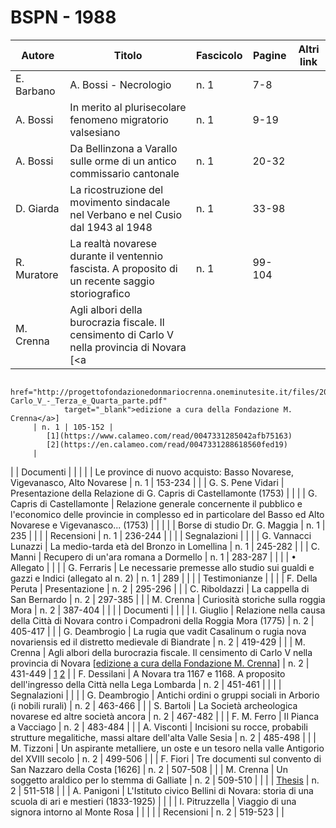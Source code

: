 # BSPN - 1988

| Autore      | Titolo                                                                                           | Fascicolo | Pagine | Altri link |
|-------------|--------------------------------------------------------------------------------------------------|-----------|--------|------------|
| E. Barbano  | A. Bossi - Necrologio                                                                            | n. 1      | 7-8    |            |
| A. Bossi    | In merito al plurisecolare fenomeno migratorio valsesiano                                        | n. 1      | 9-19   |            |
| A. Bossi    | Da Bellinzona a Varallo sulle orme di un antico commissario cantonale                            | n. 1      | 20-32  |            |
| D. Giarda   | La ricostruzione del movimento sindacale nel Verbano e nel Cusio dal 1943 al 1948                | n. 1      | 33-98  |            |
| R. Muratore | La realtà novarese durante il ventennio fascista. A proposito di un recente saggio storiografico | n. 1      | 99-104 |            |
| M. Crenna   | Agli albori della burocrazia fiscale. Il censimento di Carlo V nella provincia di Novara [<a     

                href="http://progettofondazionedonmariocrenna.oneminutesite.it/files/2015/10/24/127-Carlo_V_-_Terza_e_Quarta_parte.pdf"
                target="_blank">edizione a cura della Fondazione M. Crenna</a>]
         | n. 1 | 105-152 | 
            [1](https://www.calameo.com/read/0047331285042afb75163)
            [2](https://en.calameo.com/read/0047331288618560fed19)
         |

| | Documenti | | |
| | Le province di nuovo acquisto: Basso Novarese, Vigevanasco, Alto Novarese | n. 1 | 153-234 | |
| G. S. Pene Vidari | Presentazione della Relazione di G. Capris di Castellamonte (1753) | | |
| G. Capris di Castellamonte | Relazione generale concernente il pubblico e l'economico delle provincie in complesso ed in particolare del Basso ed Alto Novarese e Vigevanasco... (1753)
| | |
| | Borse di studio Dr. G. Maggia | n. 1 | 235 | |
| | Recensioni | n. 1 | 236-244 | |
| | Segnalazioni | | |
| G. Vannacci Lunazzi | La medio-tarda età del Bronzo in Lomellina | n. 1 | 245-282 | |
| C. Manni | Recupero di un'ara romana a Dormello | n. 1 | 283-287 | |
| | • Allegato | | |
| G. Ferraris | Le necessarie premesse allo studio sui gualdi e gazzi e Indici (allegato al n. 2) | n. 1 | 289 | |
| | Testimonianze | | |
| F. Della Peruta | Presentazione | n. 2 | 295-296 | |
| C. Riboldazzi | La cappella di San Bernardo | n. 2 | 297-385 | |
| M. Crenna | Curiosità storiche sulla roggia Mora | n. 2 | 387-404 | |
| | Documenti | | |
| I. Giuglio | Relazione nella causa della Città di Novara contro i Compadroni della Roggia Mora (1775) | n. 2 | 405-417 | |
| G. Deambrogio | La rugia que vadit Casalinum o rugia nova novariensis ed il distretto medievale di Biandrate | n. 2 | 419-429 | |
| M. Crenna | Agli albori della burocrazia fiscale. Il censimento di Carlo V nella provincia di Novara [<a href="http://progettofondazionedonmariocrenna.oneminutesite.it/files/2015/10/24/127-Carlo_V_-_Terza_e_Quarta_parte.pdf#page=37" target="_blank">edizione a cura della Fondazione M. Crenna</a>]
| n. 2 | 431-449 |
[1](https://www.calameo.com/read/0047331285042afb75163)
[2](https://en.calameo.com/read/0047331288618560fed19)
|
| F. Dessilani | A Novara tra 1167 e 1168. A proposito dell'ingresso della Città nella Lega Lombarda | n. 2 | 451-461 | |
| | Segnalazioni | | |
| G. Deambrogio | Antichi ordini o gruppi sociali in Arborio (i nobili rurali) | n. 2 | 463-466 | |
| S. Bartoli | La Società archeologica novarese ed altre società ancora | n. 2 | 467-482 | |
| F. M. Ferro | Il Pianca a Vacciago | n. 2 | 483-484 | |
| A. Visconti | Incisioni su rocce, probabili strutture megalitiche, massi altare dell'alta Valle Sesia | n. 2 | 485-498 | |
| M. Tizzoni | Un aspirante metalliere, un oste e un tesoro nella valle Antigorio del XVIII secolo | n. 2 | 499-506 | |
| F. Fiori | Tre documenti sul convento di San Nazzaro della Costa [1626] | n. 2 | 507-508 | |
| M. Crenna | Un soggetto araldico per lo stemma di Galliate | n. 2 | 509-510 | |
| | [Thesis](http://www.ssno.it/BSPNo/bspn_thesis.html#1988) | n. 2 | 511-518 | |
| A. Panigoni | L'Istituto civico Bellini di Novara: storia di una scuola di ari e mestieri (1833-1925) | | |
| I. Pitruzzella | Viaggio di una signora intorno al Monte Rosa | | |
| | Recensioni | n. 2 | 519-523 | |

